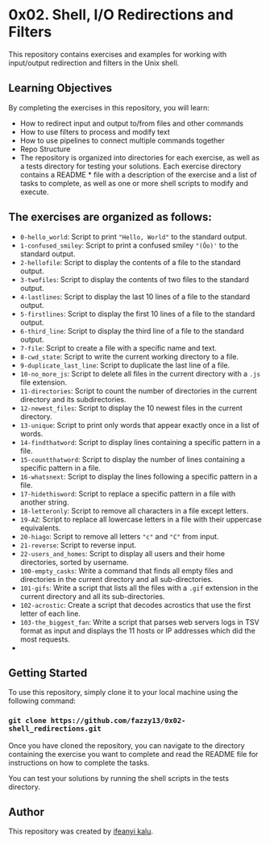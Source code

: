 # 0x02. Shell, I/O Redirections and Filters
This repository contains exercises and examples for working with input/output redirection and filters in the Unix shell.

## Learning Objectives
By completing the exercises in this repository, you will learn:

* How to redirect input and output to/from files and other commands
* How to use filters to process and modify text
* How to use pipelines to connect multiple commands together
* Repo Structure
* The repository is organized into directories for each exercise, as well as a tests directory for testing your solutions. Each exercise directory contains a README * file with a description of the exercise and a list of tasks to complete, as well as one or more shell scripts to modify and execute.

## The exercises are organized as follows:

* `0-hello_world`: Script to print `"Hello, World"` to the standard output.
* `1-confused_smiley`: Script to print a confused smiley `"(Ôo)'` to the standard output.
* `2-hellofile`: Script to display the contents of a file to the standard output.
* `3-twofiles`: Script to display the contents of two files to the standard output.
* `4-lastlines`: Script to display the last 10 lines of a file to the standard output.
* `5-firstlines`: Script to display the first 10 lines of a file to the standard output.
* `6-third_line`: Script to display the third line of a file to the standard output.
* `7-file`: Script to create a file with a specific name and text.
* `8-cwd_state`: Script to write the current working directory to a file.
* `9-duplicate_last_line`: Script to duplicate the last line of a file.
* `10-no_more_js`: Script to delete all files in the current directory with a `.js` file extension.
* `11-directories`: Script to count the number of directories in the current directory and its subdirectories.
* `12-newest_files`: Script to display the 10 newest files in the current directory.
* `13-unique`: Script to print only words that appear exactly once in a list of words.
* `14-findthatword`: Script to display lines containing a specific pattern in a file.
* `15-countthatword`: Script to display the number of lines containing a specific pattern in a file.
* `16-whatsnext`: Script to display the lines following a specific pattern in a file.
* `17-hidethisword`: Script to replace a specific pattern in a file with another string.
* `18-letteronly`: Script to remove all characters in a file except letters.
* `19-AZ`: Script to replace all lowercase letters in a file with their uppercase equivalents.
* `20-hiago`: Script to remove all letters `"c"` and `"C"` from input.
* `21-reverse`: Script to reverse input.
* `22-users_and_homes`: Script to display all users and their home directories, sorted by username.
* `100-empty_casks`: Write a command that finds all empty files and directories in the current directory and all sub-directories.
* `101-gifs`: Write a script that lists all the files with a `.gif` extension in the current directory and all its sub-directories.
* `102-acrostic`: Create a script that decodes acrostics that use the first letter of each line.
* `103-the_biggest_fan`: Write a script that parses web servers logs in TSV format as input and displays the 11 hosts or IP addresses which did the most requests.
* 
## Getting Started
To use this repository, simply clone it to your local machine using the following command:

### `git clone https://github.com/fazzy13/0x02-shell_redirections.git`
Once you have cloned the repository, you can navigate to the directory containing the exercise you want to complete and read the README file for instructions on how to complete the tasks.

You can test your solutions by running the shell scripts in the tests directory.

## Author
This repository was created by [ifeanyi kalu](https://github.com/fazzy12).
